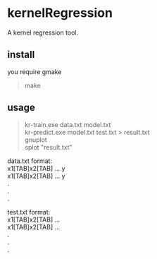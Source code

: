kernelRegression
================

A kernel regression tool.

## install

you require gmake  

> make  

## usage
> kr-train.exe data.txt model.txt  
> kr-predict.exe model.txt test.txt > result.txt  
> gnuplot  
> splot "result.txt"  

data.txt format:  
x1[TAB]x2[TAB] ...  y  
x1[TAB]x2[TAB] ...  y  
.  
.  
.  

test.txt format:  
x1[TAB]x2[TAB] ...  
x1[TAB]x2[TAB] ...  
.  
.  
.  
